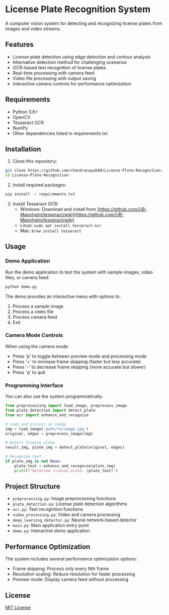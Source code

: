 # License Plate Recognition System

A computer vision system for detecting and recognizing license plates from images and video streams.

## Features

- License plate detection using edge detection and contour analysis
- Alternative detection method for challenging scenarios
- OCR-based text recognition of license plates
- Real-time processing with camera feed
- Video file processing with output saving
- Interactive camera controls for performance optimization

## Requirements

- Python 3.6+
- OpenCV
- Tesseract OCR
- NumPy
- Other dependencies listed in requirements.txt

## Installation

1. Clone this repository:
```bash
git clone https://github.com/chandranayak89/License-Plate-Recognition-.git
cd License-Plate-Recognition-
```

2. Install required packages:
```bash
pip install -r requirements.txt
```

3. Install Tesseract OCR:
   - Windows: Download and install from [https://github.com/UB-Mannheim/tesseract/wiki](https://github.com/UB-Mannheim/tesseract/wiki)
   - Linux: `sudo apt install tesseract-ocr`
   - Mac: `brew install tesseract`

## Usage

### Demo Application

Run the demo application to test the system with sample images, video files, or camera feed:

```bash
python demo.py
```

The demo provides an interactive menu with options to:
1. Process a sample image
2. Process a video file
3. Process camera feed
4. Exit

### Camera Mode Controls

When using the camera mode:
- Press 'p' to toggle between preview mode and processing mode
- Press '+' to increase frame skipping (faster but less accurate)
- Press '-' to decrease frame skipping (more accurate but slower)
- Press 'q' to quit

### Programming Interface

You can also use the system programmatically:

```python
from preprocessing import load_image, preprocess_image
from plate_detection import detect_plate
from ocr import enhance_and_recognize

# Load and process an image
img = load_image('path/to/image.jpg')
original, edges = preprocess_image(img)

# Detect license plate
result_img, plate_img = detect_plate(original, edges)

# Recognize text
if plate_img is not None:
    plate_text = enhance_and_recognize(plate_img)
    print(f"Detected license plate: {plate_text}")
```

## Project Structure

- `preprocessing.py`: Image preprocessing functions
- `plate_detection.py`: License plate detection algorithms
- `ocr.py`: Text recognition functions
- `video_processing.py`: Video and camera processing
- `deep_learning_detector.py`: Neural network-based detector
- `main.py`: Main application entry point
- `demo.py`: Interactive demo application

## Performance Optimization

The system includes several performance optimization options:
- Frame skipping: Process only every Nth frame
- Resolution scaling: Reduce resolution for faster processing
- Preview mode: Display camera feed without processing

## License

[MIT License](LICENSE) 